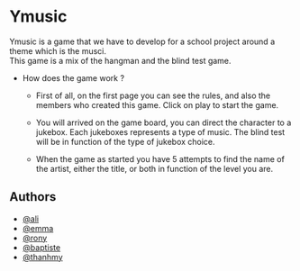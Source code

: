 
# Ymusic

Ymusic is a game that we have to develop for a school project around a theme which is the musci.  
This game is a mix of the hangman and the blind test game.

- How does the game work ?  
    * First of all, on the first page you can see the rules, and also the members who created this game. Click on play to start the game.  

    * You will arrived on the game board, you can direct the character to a jukebox. Each jukeboxes represents a type of music. The blind test will be in function of the type of jukebox choice.  

    * When the game as started you have 5 attempts to find the name of the artist, either the title, or both in function of the level you are. 



## Authors

- [@ali](https://www.github.com/celebi0103)
- [@emma](https://www.github.com/pcrdemma)
- [@rony](https://www.github.com/ronyk10)
- [@baptiste](https://www.github.com/bapetisteuh)
- [@thanhmy](https://www.github.com/thanhmy69)

